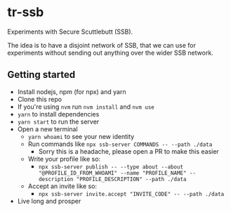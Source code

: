 # tr-ssb

Experiments with Secure Scuttlebutt (SSB).

The idea is to have a disjoint network of SSB, that we can use for experiments without sending out anything over the wider SSB network.

## Getting started

- Install nodejs, npm (for npx) and yarn
- Clone this repo
- If you're using `nvm` run `nvm install` and `nvm use`
- `yarn` to install dependencies
- `yarn start` to run the server
- Open a new terminal
  - `yarn whoami` to see your new identity
  - Run commands like `npx ssb-server COMMANDS -- --path ./data`
    - Sorry this is a headache, please open a PR to make this easier
  - Write your profile like so:
    - `npx ssb-server publish -- --type about --about "@PROFILE_ID_FROM_WHOAMI" --name "PROFILE_NAME" --description "PROFILE_DESCRIPTION" --path ./data`
  - Accept an invite like so:
    - `npx ssb-server invite.accept "INVITE_CODE" -- --path ./data`
- Live long and prosper
